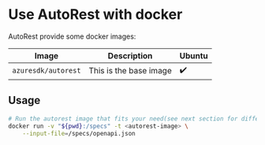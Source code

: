 # Use AutoRest with docker

AutoRest provide some docker images:

| Image               | Description            | Ubuntu |
| ------------------- | ---------------------- | ------ |
| `azuresdk/autorest` | This is the base image | ✔️     |

## Usage

```bash
# Run the autorest image that fits your need(see next section for different options) and mount the current directory to access the openapi spec there.
docker run -v "${pwd}:/specs" -t <autorest-image> \
    --input-file=/specs/openapi.json
```
